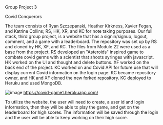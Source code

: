 Group Project 3

Covid Conquerors

The team consists of Ryan Szczepanski, Heather Kirkness, Xavier Fegan, and Katrine Collins; RS, HK, XR, and KC for note taking purposes. Our full stack, third group project, is a website that has a signin/signup, logout, comment, and a game with a leaderboard. The repository was set up by RS and cloned by HK, XF, and KC. The files from Module 22 were used as a base from the project. RS developed an "Asteroids" inspired game to combate covid germs with a scientist that shoots syringes with javascript. HK worked on the UI and thought and delete buttons. XF worked on the back end of the project. KC worked on and Covid API for future use that will display current Covid information on the login page. KC became repository owner, and HK and XF cloned the new forked repository. KC deployed to Heruku and used MongoDB.

![image](https://user-images.githubusercontent.com/84186127/139561391-18389665-8539-46f2-b57c-95dde6fcff1c.png)
https://covid-game1.herokuapp.com/

To utilize the website, the user will need to create, a user id and login information, then they will be able to play the game, and get on the leaderboard for high scores. The information will be saved through the login and the user will be able to keep working on their high score.
